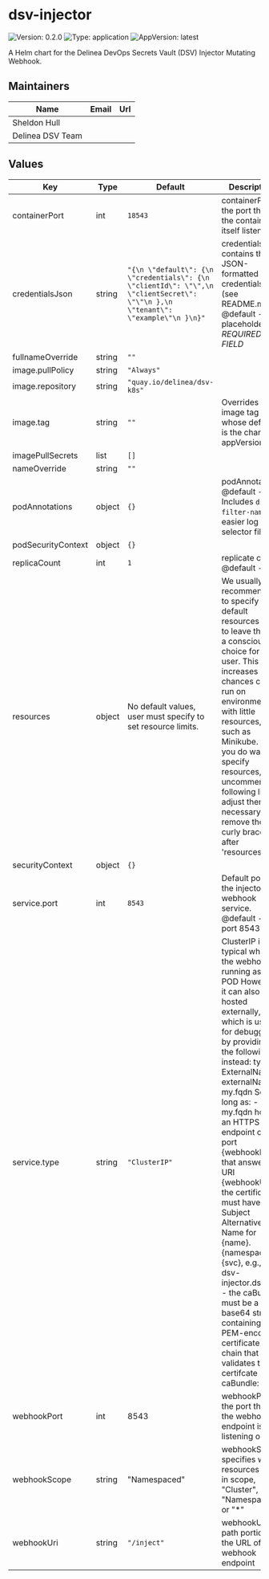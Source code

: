 # dsv-injector

![Version: 0.2.0](https://img.shields.io/badge/Version-0.2.0-informational?style=flat-square) ![Type: application](https://img.shields.io/badge/Type-application-informational?style=flat-square) ![AppVersion: latest](https://img.shields.io/badge/AppVersion-latest-informational?style=flat-square)

A Helm chart for the Delinea DevOps Secrets Vault (DSV) Injector Mutating Webhook.

## Maintainers

| Name             | Email | Url |
| ---------------- | ----- | --- |
| Sheldon Hull     |       |     |
| Delinea DSV Team |       |     |

## Values

| Key                | Type   | Default                                                                                                                          | Description                                                                                                                                                                                                                                                                                                                                                                                                                                                                                                                                                      |
| ------------------ | ------ | -------------------------------------------------------------------------------------------------------------------------------- | ---------------------------------------------------------------------------------------------------------------------------------------------------------------------------------------------------------------------------------------------------------------------------------------------------------------------------------------------------------------------------------------------------------------------------------------------------------------------------------------------------------------------------------------------------------------- |
| containerPort      | int    | `18543`                                                                                                                          | containerPort is the port that the container itself listens on                                                                                                                                                                                                                                                                                                                                                                                                                                                                                                   |
| credentialsJson    | string | `"{\n \"default\": {\n \"credentials\": {\n \"clientId\": \"\",\n \"clientSecret\": \"\"\n },\n \"tenant\": \"example\"\n }\n}"` | credentialsJson contains the JSON-formatted credentials file (see README.md) @default - placeholder. _REQUIRED FIELD_                                                                                                                                                                                                                                                                                                                                                                                                                                            |
| fullnameOverride   | string | `""`                                                                                                                             |                                                                                                                                                                                                                                                                                                                                                                                                                                                                                                                                                                  |
| image.pullPolicy   | string | `"Always"`                                                                                                                       |                                                                                                                                                                                                                                                                                                                                                                                                                                                                                                                                                                  |
| image.repository   | string | `"quay.io/delinea/dsv-k8s"`                                                                                                      |                                                                                                                                                                                                                                                                                                                                                                                                                                                                                                                                                                  |
| image.tag          | string | `""`                                                                                                                             | Overrides the image tag whose default is the chart appVersion.                                                                                                                                                                                                                                                                                                                                                                                                                                                                                                   |
| imagePullSecrets   | list   | `[]`                                                                                                                             |                                                                                                                                                                                                                                                                                                                                                                                                                                                                                                                                                                  |
| nameOverride       | string | `""`                                                                                                                             |                                                                                                                                                                                                                                                                                                                                                                                                                                                                                                                                                                  |
| podAnnotations     | object | `{}`                                                                                                                             | podAnnotations @default - Includes `dsv-filter-name` for easier log selector filter.                                                                                                                                                                                                                                                                                                                                                                                                                                                                             |
| podSecurityContext | object | `{}`                                                                                                                             |                                                                                                                                                                                                                                                                                                                                                                                                                                                                                                                                                                  |
| replicaCount       | int    | `1`                                                                                                                              | replicate count @default - 1                                                                                                                                                                                                                                                                                                                                                                                                                                                                                                                                     |
| resources          | object | No default values, user must specify to set resource limits.                                                                     | We usually recommend not to specify default resources and to leave this as a conscious choice for the user. This also increases chances charts run on environments with little resources, such as Minikube. If you do want to specify resources, uncomment the following lines, adjust them as necessary, and remove the curly braces after 'resources:'.                                                                                                                                                                                                        |
| securityContext    | object | `{}`                                                                                                                             |                                                                                                                                                                                                                                                                                                                                                                                                                                                                                                                                                                  |
| service.port       | int    | `8543`                                                                                                                           | Default port for the injector webhook service. @default -- port 8543                                                                                                                                                                                                                                                                                                                                                                                                                                                                                             |
| service.type       | string | `"ClusterIP"`                                                                                                                    | ClusterIP is typical when the webhook is running as a POD However, it can also be hosted externally, which is useful for debugging, by providing the following instead: type: ExternalName externalName: my.fqdn So long as: - my.fqdn hosts an HTTPS endpoint on port {webhookPort} that answers URI {webhookUri} - the certificate must have a Subject Alternative Name for {name}.{namespace}.{svc}, e.g., dsv-injector.dsv.svc - the caBundle must be a base64 string containing a PEM-encoded certificate chain that validates the certifcate caBundle: ... |
| webhookPort        | int    | 8543                                                                                                                             | webhookPort is the port that the webhook endpoint is listening on                                                                                                                                                                                                                                                                                                                                                                                                                                                                                                |
| webhookScope       | string | "Namespaced"                                                                                                                     | webhookScope specifies which resources are in scope, "Cluster", "Namespaced" or "\*"                                                                                                                                                                                                                                                                                                                                                                                                                                                                             |
| webhookUri         | string | `"/inject"`                                                                                                                      | webhookUri is path portion of the URL of the webhook endpoint                                                                                                                                                                                                                                                                                                                                                                                                                                                                                                    |
